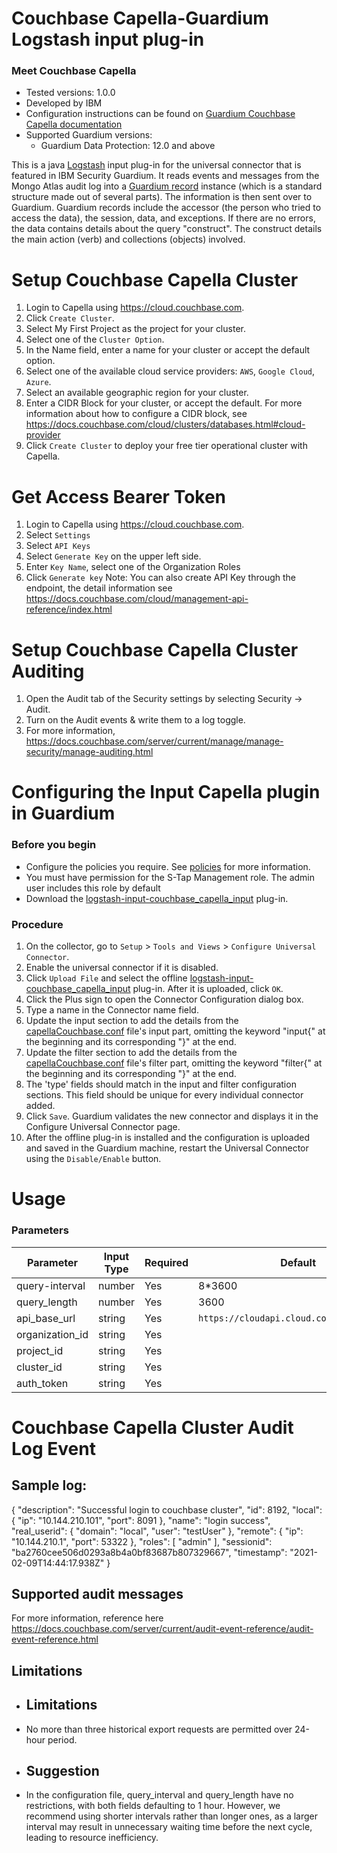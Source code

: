 # Couchbase Capella-Guardium Logstash input plug-in

### Meet Couchbase Capella
* Tested versions: 1.0.0
* Developed by IBM
* Configuration instructions can be found on [Guardium Couchbase Capella documentation](../../input-plugin/logstash-input-couchbase-capella/README.md#setup-couchbase-capella-cluster)
* Supported Guardium versions:
    * Guardium Data Protection: 12.0 and above

This is a java [Logstash](https://github.com/elastic/logstash) input plug-in for the universal connector that is featured in IBM Security Guardium. It reads events and messages from the Mongo Atlas audit log into a [Guardium record](https://github.com/IBM/universal-connectors/blob/main/common/src/main/java/com/ibm/guardium/universalconnector/commons/structures/Record.java) instance (which is a standard structure made out of several parts). The information is then sent over to Guardium. Guardium records include the accessor (the person who tried to access the data), the session, data, and exceptions. If there are no errors, the data contains details about the query "construct". The construct details the main action (verb) and collections (objects) involved.

# Setup Couchbase Capella Cluster
1. Login to Capella using https://cloud.couchbase.com.
2. Click ```Create Cluster```.
3. Select My First Project as the project for your cluster.
4. Select one of the ```Cluster Option```.
5. In the Name field, enter a name for your cluster or accept the default option.
6. Select one of the available cloud service providers: ```AWS```, ```Google Cloud```, ```Azure```.
7. Select an available geographic region for your cluster.
8. Enter a CIDR Block for your cluster, or accept the default. For more information about how to configure a CIDR block, see https://docs.couchbase.com/cloud/clusters/databases.html#cloud-provider
9. Click ```Create Cluster``` to deploy your free tier operational cluster with Capella.

# Get Access Bearer Token
1. Login to Capella using https://cloud.couchbase.com.
2. Select ```Settings```
3. Select ```API Keys```
4. Select ```Generate Key``` on the upper left side.
5. Enter ```Key Name```, select one of the Organization Roles
6. Click ```Generate key```
Note: You can also create API Key through the endpoint, the detail information see https://docs.couchbase.com/cloud/management-api-reference/index.html

# Setup Couchbase Capella Cluster Auditing
1. Open the Audit tab of the Security settings by selecting Security -> Audit.
2. Turn on the Audit events & write them to a log toggle.
3. For more information, 
https://docs.couchbase.com/server/current/manage/manage-security/manage-auditing.html

# Configuring the Input Capella plugin in Guardium
### Before you begin
* Configure the policies you require. See [policies](/docs/#policies) for more information.
* You must have permission for the S-Tap Management role. The admin user includes this role by default
* Download the [logstash-input-couchbase_capella_input](logstash-input-couchbase_capella_input.zip) plug-in.

### Procedure
1. On the collector, go to ```Setup``` > ```Tools and Views``` > ```Configure Universal Connector```.
2. Enable the universal connector if it is disabled.
3. Click ```Upload File``` and select the offline  [logstash-input-couchbase_capella_input](logstash-input-couchbase_capella_input.zip) plug-in. After it is uploaded, click ```OK```.
4. Click the Plus sign to open the Connector Configuration dialog box.
5. Type a name in the Connector name field.
6. Update the input section to add the details from the [capellaCouchbase.conf](../../filter-plugin/logstash-filter-capella-guardium/capellaCouchbaseOverCapellaPackage/capella/capellaCouchbase.conf) file's input part, omitting the keyword "input{" at the beginning and its corresponding "}" at the end.
7. Update the filter section to add the details from the [capellaCouchbase.conf](../../filter-plugin/logstash-filter-capella-guardium/capellaCouchbaseOverCapellaPackage/capella/capellaCouchbase.conf) file's filter part, omitting the keyword "filter{" at the beginning and its corresponding "}" at the end.
8. The 'type' fields should match in the input and filter configuration sections. This field should be unique for every individual connector added.
9. Click ```Save```. Guardium validates the new connector and displays it in the Configure Universal Connector page.
10. After the offline plug-in is installed and the configuration is uploaded and saved in the Guardium machine, restart the Universal Connector using the ```Disable/Enable``` button.

# Usage
### Parameters
| Parameter      | Input Type | Required | Default      |
|----------------|------------|----------|--------------|
| query-interval | number     | Yes      | 8*3600       |
| query_length    | number     | Yes      |   3600       |
| api_base_url    | string     | Yes      |`https://cloudapi.cloud.couchbase.com/v4`  |
| organization_id | string     | Yes      |              |
| project_id       | string     | Yes      |              |
| cluster_id       | string     | Yes      |  |
| auth_token       | string     | Yes      |  |

# Couchbase Capella Cluster Audit Log Event
## Sample log:
{
"description": "Successful login to couchbase cluster",
"id": 8192,
"local": {
"ip": "10.144.210.101",
"port": 8091
},
"name": "login success",
"real_userid": {
"domain": "local",
"user": "testUser"
},
"remote": {
"ip": "10.144.210.1",
"port": 53322
},
"roles": [
"admin"
],
"sessionid": "ba2760cee506d0293a8b4a0bf83687b807329667",
"timestamp": "2021-02-09T14:44:17.938Z"
}

## Supported audit messages
For more information, reference here https://docs.couchbase.com/server/current/audit-event-reference/audit-event-reference.html

##  Limitations
* ## Limitations
* No more than three historical export requests are permitted over 24-hour period.

* ## Suggestion 
* In the configuration file, query_interval and query_length have no restrictions, with both fields defaulting to 1 hour. However, we recommend using shorter intervals rather than longer ones, as a larger interval may result in unnecessary waiting time before the next cycle, leading to resource inefficiency.